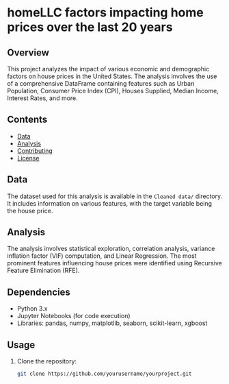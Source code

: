 # homeLLC factors impacting home prices over the last 20 years

## Overview

This project analyzes the impact of various economic and demographic factors on house prices in the United States. The analysis involves the use of a comprehensive DataFrame containing features such as Urban Population, Consumer Price Index (CPI), Houses Supplied, Median Income, Interest Rates, and more.

## Contents

- [Data](#data)
- [Analysis](#analysis)
- [Contributing](#contributing)
- [License](#license)

## Data

The dataset used for this analysis is available in the `Cleaned data/` directory. It includes information on various features, with the target variable being the house price.

## Analysis

The analysis involves statistical exploration, correlation analysis, variance inflation factor (VIF) computation, and Linear Regression. The most prominent features influencing house prices were identified using Recursive Feature Elimination (RFE).

## Dependencies

- Python 3.x
- Jupyter Notebooks (for code execution)
- Libraries: pandas, numpy, matplotlib, seaborn, scikit-learn, xgboost

## Usage

1. Clone the repository:

   ```bash
   git clone https://github.com/yourusername/yourproject.git
